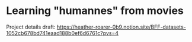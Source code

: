 # Learning "humannes" from movies

Project details draft: https://heather-roarer-0b9.notion.site/BFF-datasets-1052cb678bd741eaad188b0ef6d6761c?pvs=4